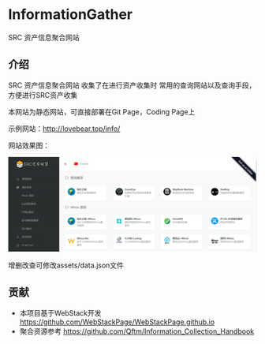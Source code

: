 # InformationGather

SRC 资产信息聚合网站

## 介绍

SRC 资产信息聚合网站 收集了在进行资产收集时 常用的查询网站以及查询手段，方便进行SRC资产收集

本网站为静态网站，可直接部署在Git Page，Coding Page上

示例网站：http://lovebear.top/info/

网站效果图：

![demo](demo.png)

增删改查可修改assets/data.json文件

## 贡献

- 本项目基于WebStack开发 <https://github.com/WebStackPage/WebStackPage.github.io>
- 聚合资源参考 <https://github.com/Qftm/Information_Collection_Handbook>
